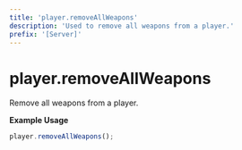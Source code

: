 ```yaml
---
title: 'player.removeAllWeapons'
description: 'Used to remove all weapons from a player.'
prefix: '[Server]'
---
```


# player.removeAllWeapons

Remove all weapons from a player.

**Example Usage**

```js
player.removeAllWeapons();
```

